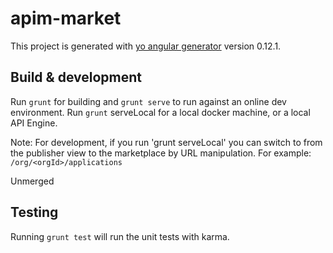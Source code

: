 # apim-market

This project is generated with [yo angular generator](https://github.com/yeoman/generator-angular)
version 0.12.1.

## Build & development

Run `grunt` for building and `grunt serve` to run against an online dev environment.
Run `grunt` serveLocal for a local docker machine, or a local API Engine.

Note: For development, if you run 'grunt serveLocal' you can switch to from the publisher view to the marketplace by URL manipulation. For example: `/org/<orgId>/applications`

Unmerged

## Testing

Running `grunt test` will run the unit tests with karma.
